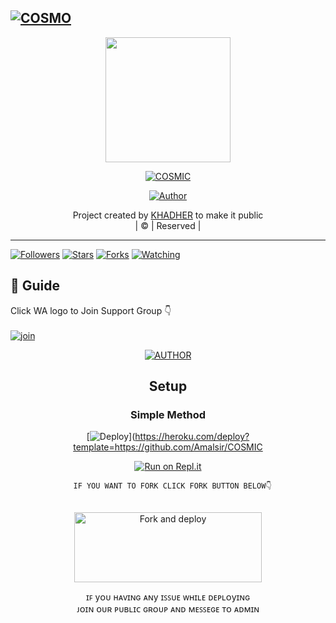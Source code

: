 ## [![COSMO](https://readme-typing-svg.herokuapp.com?font=Road+Rage&color=0000FF&lines=🆆︎🅴︎🅻︎🅲︎🅾︎🅼︎🅴︎+🅃🄾+🅲🅾🆂🅼🅸🅲+🅆🄰+🅱︎🅾︎🆃︎+🅁🄴🄿🄾;🅲︎🆁︎🅴︎🅰︎🆃︎🅴︎🅳︎+🄱🅈+🅺🅷🅰🅳🅷🅴🆁+;🅃🄷🄸🅂+🅸︎🆂︎+🅃🄷🄴+🅱︎🅴︎🆂︎🆃︎+🄱🄶🄼+🅱︎🅾︎🆃︎;🅆🄸🅃🄷+🅼︎🅾︎🆁︎🅴︎+🄵🄴🄰🅄🅃🄴🅁🅂)](wa.me/917025191792) 
  
     
<div align="center">
  <img border-radius: 15px src="https://i.imgur.com/0hsklk8.jpeg" width="200" height="200"/>
  <p align="center">
<a href="#"><img title="COSMIC" src="https://img.shields.io/badge/COSMIC-green?colorA=%23ff0000&colorB=%23017e40&style=for-the-badge"></a>
</p>
  <p align="center">
<a href="https://github.com/khadher05"><img title="Author" src="https://img.shields.io/badge/Author-khadher05/COSMIC?color=blue&style=for-the-badge&logo=whatsapp"></a>
</p>
</div>
<p align="center">
Project created by <a href="https://github.com/khadher05">KHADHER</a> to make it public
    <br>
       | © |
        Reserved |
    <br> 
</p>

----

  <p align="center">
  <a href="httsp://github.com/https://github.com/khadher05/COSMIC">
    
<a href="https://github.com/khadher05/followers"><img title="Followers" src="https://img.shields.io/github/followers/khadher05?color=blue&style=flat-square"></a>
<a href="https://github.com/khadher05/COSMIC/stargazers/"><img title="Stars" src="https://img.shields.io/github/stars/khadher05/COSMIC?color=blue&style=flat-square"></a>
<a href="https://github.com/khadher05/COSMIC/network/members"><img title="Forks" src="https://img.shields.io/github/forks/khadher05/COSMIC?color=blue&style=flat-square"></a>
<a href="https://github.com/khadher05/COSMIC/watchers"><img title="Watching" src="https://img.shields.io/github/watchers/khadher05/COSMIC?label=Watchers&color=blue&style=flat-square"></a>
</p>

## 📢 Guide
Click WA logo to Join Support Group 👇
    <br>
<br>
  [![join](https://github.com/Alien-alfa/PublicBot/blob/main/wlogo.svg.png)](https://chat.whatsapp.com/FhPPp43dYlNLi499ZJuq5X)
  <div align="center">
       
  
<p align="center">
<a href="wa.me/917025191792"><img title="AUTHOR" src="https://img.shields.io/badge/OWNER-khadher05/COSMIC?color=blue&style=for-the-badge&logo=whatsapp"></a>
</p>
    

## Setup
<div align="center">

  ### Simple Method
  
[![Deploy](https://www.herokucdn.com/deploy/button.svg)](https://heroku.com/deploy?template=https://github.com/Amalsir/COSMIC
  
[![Run on Repl.it](https://repl.it/badge/github/quiec/whatsAlfa)](https://replit.com/@Khadher05/KHADHER-BOT-QR)


      IF YOU WANT TO FORK CLICK FORK BUTTON BELOW👇
     
<br>
<a href="https://github.com/khadher05/COSMIC/fork"><img align="center" src="/language/repo.png" alt="Fork and deploy" height="112" width="300" /></a>
   <br>
<div>

       



  ɪꜰ yᴏᴜ ʜᴀᴠɪɴɢ ᴀɴy ɪꜱꜱᴜᴇ ᴡʜɪʟᴇ ᴅᴇᴩʟᴏyɪɴɢ                       
  ᴊᴏɪɴ ᴏᴜʀ ᴩᴜʙʟɪᴄ ɢʀᴏᴜᴩ ᴀɴᴅ ᴍᴇꜱꜱᴇɢᴇ ᴛᴏ ᴀᴅᴍɪɴ

